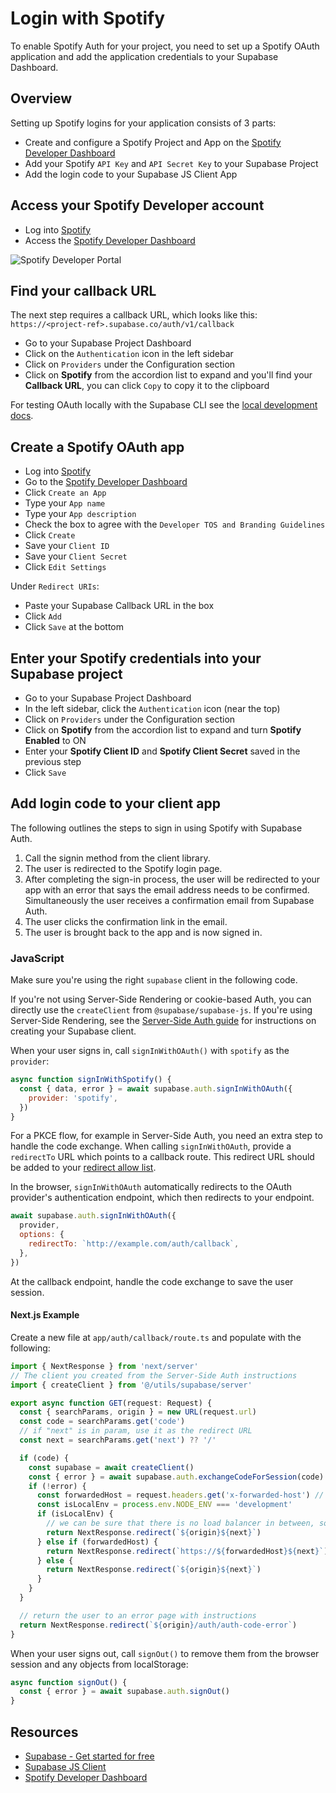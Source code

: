 # Login with Spotify

To enable Spotify Auth for your project, you need to set up a Spotify OAuth application and add the application credentials to your Supabase Dashboard.

## Overview

Setting up Spotify logins for your application consists of 3 parts:

- Create and configure a Spotify Project and App on the [Spotify Developer Dashboard](https://developer.spotify.com/dashboard/)
- Add your Spotify `API Key` and `API Secret Key` to your Supabase Project
- Add the login code to your Supabase JS Client App

## Access your Spotify Developer account

- Log into [Spotify](https://spotify.com/)
- Access the [Spotify Developer Dashboard](https://developer.spotify.com/dashboard)

![Spotify Developer Portal](https://supabase.com/docs/img/guides/auth-spotify/spotify-portal.png)

## Find your callback URL

The next step requires a callback URL, which looks like this: `https://<project-ref>.supabase.co/auth/v1/callback`

- Go to your Supabase Project Dashboard
- Click on the `Authentication` icon in the left sidebar
- Click on `Providers` under the Configuration section
- Click on **Spotify** from the accordion list to expand and you'll find your **Callback URL**, you can click `Copy` to copy it to the clipboard

For testing OAuth locally with the Supabase CLI see the [local development docs](https://supabase.com/docs/guides/cli/local-development#use-auth-locally).

## Create a Spotify OAuth app

- Log into [Spotify](https://spotify.com/)
- Go to the [Spotify Developer Dashboard](https://developer.spotify.com/dashboard)
- Click `Create an App`
- Type your `App name`
- Type your `App description`
- Check the box to agree with the `Developer TOS and Branding Guidelines`
- Click `Create`
- Save your `Client ID`
- Save your `Client Secret`
- Click `Edit Settings`

Under `Redirect URIs`:

- Paste your Supabase Callback URL in the box
- Click `Add`
- Click `Save` at the bottom

## Enter your Spotify credentials into your Supabase project

- Go to your Supabase Project Dashboard
- In the left sidebar, click the `Authentication` icon (near the top)
- Click on `Providers` under the Configuration section
- Click on **Spotify** from the accordion list to expand and turn **Spotify Enabled** to ON
- Enter your **Spotify Client ID** and **Spotify Client Secret** saved in the previous step
- Click `Save`

## Add login code to your client app

The following outlines the steps to sign in using Spotify with Supabase Auth.

1. Call the signin method from the client library.
2. The user is redirected to the Spotify login page.
3. After completing the sign-in process, the user will be redirected to your app with an error that says the email address needs to be confirmed. Simultaneously the user receives a confirmation email from Supabase Auth.
4. The user clicks the confirmation link in the email.
5. The user is brought back to the app and is now signed in.

### JavaScript

Make sure you're using the right `supabase` client in the following code.

If you're not using Server-Side Rendering or cookie-based Auth, you can directly use the `createClient` from `@supabase/supabase-js`. If you're using Server-Side Rendering, see the [Server-Side Auth guide](https://supabase.com/docs/guides/auth/server-side/creating-a-client) for instructions on creating your Supabase client.

When your user signs in, call `signInWithOAuth()` with `spotify` as the `provider`:

```javascript
async function signInWithSpotify() {
  const { data, error } = await supabase.auth.signInWithOAuth({
    provider: 'spotify',
  })
}
```

For a PKCE flow, for example in Server-Side Auth, you need an extra step to handle the code exchange. When calling `signInWithOAuth`, provide a `redirectTo` URL which points to a callback route. This redirect URL should be added to your [redirect allow list](https://supabase.com/docs/guides/auth/redirect-urls).

In the browser, `signInWithOAuth` automatically redirects to the OAuth provider's authentication endpoint, which then redirects to your endpoint.

```javascript
await supabase.auth.signInWithOAuth({
  provider,
  options: {
    redirectTo: `http://example.com/auth/callback`,
  },
})
```

At the callback endpoint, handle the code exchange to save the user session.

#### Next.js Example

Create a new file at `app/auth/callback/route.ts` and populate with the following:

```javascript
import { NextResponse } from 'next/server'
// The client you created from the Server-Side Auth instructions
import { createClient } from '@/utils/supabase/server'

export async function GET(request: Request) {
  const { searchParams, origin } = new URL(request.url)
  const code = searchParams.get('code')
  // if "next" is in param, use it as the redirect URL
  const next = searchParams.get('next') ?? '/'

  if (code) {
    const supabase = await createClient()
    const { error } = await supabase.auth.exchangeCodeForSession(code)
    if (!error) {
      const forwardedHost = request.headers.get('x-forwarded-host') // original origin before load balancer
      const isLocalEnv = process.env.NODE_ENV === 'development'
      if (isLocalEnv) {
        // we can be sure that there is no load balancer in between, so no need to watch for X-Forwarded-Host
        return NextResponse.redirect(`${origin}${next}`)
      } else if (forwardedHost) {
        return NextResponse.redirect(`https://${forwardedHost}${next}`)
      } else {
        return NextResponse.redirect(`${origin}${next}`)
      }
    }
  }

  // return the user to an error page with instructions
  return NextResponse.redirect(`${origin}/auth/auth-code-error`)
}
```

When your user signs out, call `signOut()` to remove them from the browser session and any objects from localStorage:

```javascript
async function signOut() {
  const { error } = await supabase.auth.signOut()
}
```

## Resources

- [Supabase - Get started for free](https://supabase.com/)
- [Supabase JS Client](https://github.com/supabase/supabase-js)
- [Spotify Developer Dashboard](https://developer.spotify.com/dashboard/)
